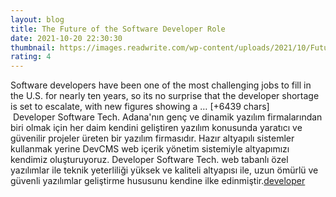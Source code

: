 ```yaml
--- 
layout: blog
title: The Future of the Software Developer Role
date: 2021-10-20 22:30:30
thumbnail: https://images.readwrite.com/wp-content/uploads/2021/10/Future-of-the-Software-Developer.jpg
rating: 4
---
```

Software developers have been one of the most challenging jobs to fill in the U.S. for nearly ten years, so its no surprise that the developer shortage is set to escalate, with new figures showing a … [+6439 chars]</br>&nbsp;Developer Software Tech. Adana'nın genç ve dinamik yazılım firmalarından biri olmak için her daim kendini geliştiren yazılım konusunda yaratıcı ve güvenilir projeler üreten bir yazılım firmasıdır. Hazır altyapılı sistemler kullanmak yerine DevCMS web içerik yönetim sistemiyle altyapımızı kendimiz oluşturuyoruz. Developer Software Tech. web tabanlı özel yazılımlar ile teknik yeterliliği yüksek ve kaliteli altyapısı ile, uzun ömürlü ve güvenli yazılımlar geliştirme hususunu kendine ilke edinmiştir.<a href="https://www.developerbilisim.com/">developer</a>